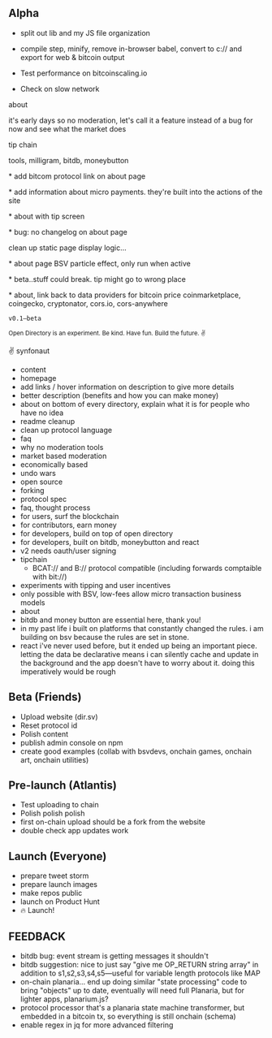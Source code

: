## Alpha

* split out lib and my JS file organization
- compile step, minify, remove in-browser babel, convert to c:// and export for web & bitcoin output

- Test performance on bitcoinscaling.io
- Check on slow network

about
    <p>it's early days so no moderation, let's call it a feature instead of a bug for now and see what the market does</p>
    <p>tip chain</p>
    <p>tools, milligram, bitdb, moneybutton</p>
    <p>* add bitcom protocol link on about page</p>
    <p>* add information about micro payments. they're built into the actions of the site</p>
    <p>* about with tip screen</p>
    <p>* bug: no changelog on about page</p>
    <p>clean up static page display logic...</p>
    <p>* about page BSV particle effect, only run when active</p>
    <p>* beta..stuff could break. tip might go to wrong place</p>
    <p>* about, link back to data providers for bitcoin price coinmarketplace, coingecko, cryptonator, cors.io, cors-anywhere</p>
     <p><code>v0.1—beta</code> </p>
    <p><small>Open Directory is an experiment. Be kind. Have fun. Build the future. ✌️</small></p>
    <p>✌️ synfonaut</p>


- content
 - homepage
  - add links / hover information on description to give more details
  - better description (benefits and how you can make money)
 - about on bottom of every directory, explain what it is for people who have no idea
 - readme cleanup
 - clean up protocol language
 - faq
  - why no moderation tools
   - market based moderation
  - economically based
  - undo wars
  - open source
  - forking
  - protocol spec
  - faq, thought process
  - for users, surf the blockchain
  - for contributors, earn money
  - for developers, build on top of open directory
  - for developers, built on bitdb, moneybutton and react
  - v2 needs oauth/user signing
  - tipchain
    - BCAT:// and B:// protocol compatible (including forwards comptaible with bit://)
  - experiments with tipping and user incentives
  - only possible with BSV, low-fees allow micro transaction business models
 - about
  - bitdb and money button are essential here, thank you!
  - in my past life i built on platforms that constantly changed the rules. i am building on bsv because the rules are set in stone.
  - react i've never used before, but it ended up being an important piece. letting the data be declarative means i can silently cache and update in the background and the app doesn't have to worry about it. doing this imperatively would be rough


## Beta (Friends)
- Upload website (dir.sv)
- Reset protocol id
- Polish content
- publish admin console on npm
- create good examples (collab with bsvdevs, onchain games, onchain art, onchain utilities)

## Pre-launch (Atlantis)
- Test uploading to chain
- Polish polish polish
- first on-chain upload should be a fork from the website
- double check app updates work

## Launch (Everyone)
- prepare tweet storm
- prepare launch images
- make repos public
- launch on Product Hunt
- 🔥 Launch!

## FEEDBACK
* bitdb bug: event stream is getting messages it shouldn't
* bitdb suggestion: nice to just say "give me OP_RETURN string array" in addition to s1,s2,s3,s4,s5—useful for variable length protocols like MAP
* on-chain planaria... end up doing similar "state processing" code to bring "objects" up to date, eventually will need full Planaria, but for lighter apps, planarium.js?
* protocol processor that's a planaria state machine transformer, but embedded in a bitcoin tx, so everything is still onchain (schema)
* enable regex in jq for more advanced filtering


